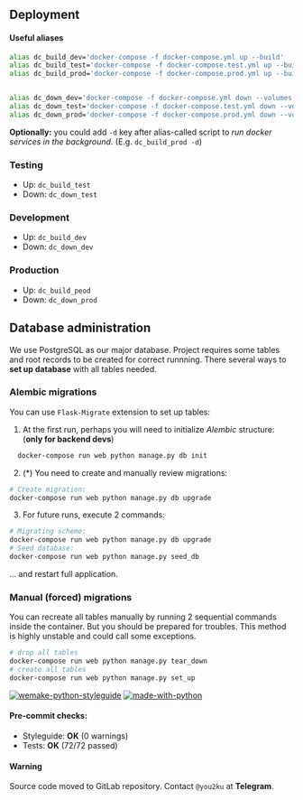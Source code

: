 ## Deployment

#### Useful aliases
``` bash
alias dc_build_dev='docker-compose -f docker-compose.yml up --build'
alias dc_build_test='docker-compose -f docker-compose.test.yml up --build --abort-on-container-exit'
alias dc_build_prod='docker-compose -f docker-compose.prod.yml up --build'


alias dc_down_dev='docker-compose -f docker-compose.yml down --volumes --remove-orphans'
alias dc_down_test='docker-compose -f docker-compose.test.yml down --volumes --remove-orphans'
alias dc_down_prod='docker-compose -f docker-compose.prod.yml down --volumes --remove-orphans'
```
**Optionally:** you could add ```-d``` key after alias-called script to *run docker services in the background*. 
(E.g. ```dc_build_prod -d```)
### Testing
- Up: ```dc_build_test```
- Down: ```dc_down_test```
### Development
- Up: ```dc_build_dev```
- Down: ```dc_down_dev```
### Production
- Up: ```dc_build_peod```
- Down: ```dc_down_prod```

## Database administration
We use PostgreSQL as our major database. Project requires some tables and root records to be created for correct runnning.
There several ways to **set up database** with all tables needed.

### Alembic migrations
You can use ```Flask-Migrate``` extension to set up tables:
1. At the first run, perhaps you will need to initialize *Alembic* structure: (**only for backend devs**)

``` bash
  docker-compose run web python manage.py db init
```
2. (*) You need to create and manually review migrations:
```bash
# Create migration:
docker-compose run web python manage.py db upgrade
```
3. For future runs, execute 2 commands:

``` bash
# Migrating scheme:
docker-compose run web python manage.py db upgrade
# Seed database:
docker-compose run web python manage.py seed_db
```
... and restart full application.

### Manual (forced) migrations
You can recreate all tables manually by running 2 sequential commands inside the container. 
But you should be prepared for troubles. This method is highly unstable and could call some exceptions.

``` bash
# drop all tables
docker-compose run web python manage.py tear_down
# create all tables
docker-compose run web python manage.py set_up
```

[![wemake-python-styleguide](https://img.shields.io/badge/style-wemake-000000.svg)](https://github.com/wemake-services/wemake-python-styleguide)
[![made-with-python](https://img.shields.io/badge/Made%20with-Python-1f425f.svg)](https://www.python.org/)


#### Pre-commit checks:
- Styleguide: **OK** (0 warnings)
- Tests: **OK** (72/72 passed)

#### Warning
Source code moved to GitLab repository. Contact ```@you2ku``` at **Telegram**.

